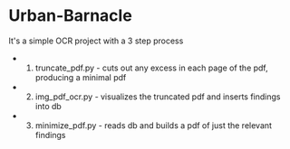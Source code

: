 # Urban-Barnacle
It's a simple OCR project with a 3 step process

- 1. truncate_pdf.py - cuts out any excess in each page of the pdf, producing a minimal pdf
- 2. img_pdf_ocr.py - visualizes the truncated pdf and inserts findings into db
- 3. minimize_pdf.py - reads db and builds a pdf of just the relevant findings
